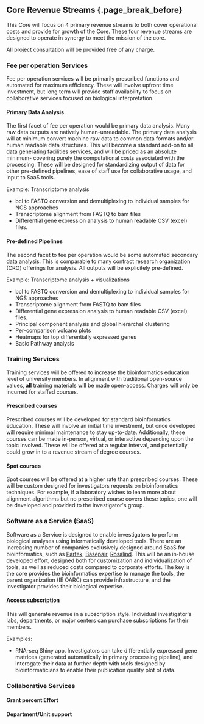 ## Core Revenue Streams {.page_break_before}

This Core will focus on 4 primary revenue streams to both cover operational costs and provide for growth of the Core. These four revenue streams are designed to operate in synergy to meet the mission of the core. 

All project consultation will be provided free of any charge. 

### Fee per operation Services

Fee per operation services will be primarily prescribed functions and automated for maximum efficiency. These will involve upfront time investment, but long term will provide staff availability to focus on collaborative services focused on biological interpretation. 

#### Primary Data Analysis

The first facet of fee per operation would be primary data analysis. Many raw data outputs are natively human-unreadable. The primary data analysis will at minimum convert machine raw data to common data formats and/or human readable data structures. This will become a standard add-on to all data generating facilities services, and will be priced as an absolute minimum- covering purely the computational costs associated with the processing. These will be designed for standardizing output of data for other pre-defined pipelines, ease of staff use for collaborative usage, and input to SaaS tools. 

Example: Transcriptome analysis
- bcl to FASTQ conversion and demultiplexing to individual samples for NGS approaches
- Transcriptome alignment from FASTQ to bam files
- Differential gene expression analysis to human readable CSV (excel) files. 

#### Pre-defined Pipelines

The second facet to fee per operation would be some automated secondary data analysis. This is comparable to many contract research organization (CRO) offerings for analysis. All outputs will be explicitely pre-defined. 

Example: Transcriptome analysis + visualizations
- bcl to FASTQ conversion and demultiplexing to individual samples for NGS approaches
- Transcriptome alignment from FASTQ to bam files
- Differential gene expression analysis to human readable CSV (excel) files. 
- Principal component analysis and global hierarchal clustering
- Per-comparison volcano plots
- Heatmaps for top differentially expressed genes
- Basic Pathway analysis

### Training Services

Training services will be offered to increase the bioinformatics education level of university members. In alignment with traditional open-source values, **all** training materials will be made open-access. Charges will only be incurred for staffed courses. 

#### Prescribed courses

Prescribed courses will be developed for standard bioinformatics education. These will involve an initial time investment, but once developed will require minimal maintenance to stay up-to-date. Additionally, these courses can be made in-person, virtual, or interactive depending upon the topic involved. These will be offered at a regular interval, and potentially could grow in to a revenue stream of degree courses.

#### Spot courses

Spot courses will be offered at a higher rate than prescribed courses. These will be custom designed for investigators requests on bioinformatics techniques. For example, if a laboratory wishes to learn more about alignment algorithms but no prescribed course covers these topics, one will be developed and provided to the investigator's group.

### Software as a Service (SaaS)

Software as a Service is designed to enable investigators to perform biological analyses using informatically developed tools. There are an increasing number of companies exclusively designed around SaaS for bioinformatics, such as [Partek](https://www.partek.com/), [Basepair](https://www.basepairtech.com/), [Rosalind](https://www.onramp.bio/). This will be an in-house developed effort, designed both for customization and individualization of tools, as well as reduced costs compared to corporate efforts. The key is the core provides the bioinformatics expertise to manage the tools, the parent organization (IE OARC) can provide infrastructure, and the investigator provides their biological expertise. 

#### Access subscription

This will generate revenue in a subscription style. Individual investigator's labs, departments, or major centers can purchase subscriptions for their members. 

Examples:
- RNA-seq Shiny app. Investigators can take differentially expressed gene matrices (generated automatically in primary processing pipeline), and interogate their data at further depth with tools designed by bioinformaticians to enable their publication quality plot of data. 

### Collaborative Services



#### Grant percent Effort

#### Department/Unit support